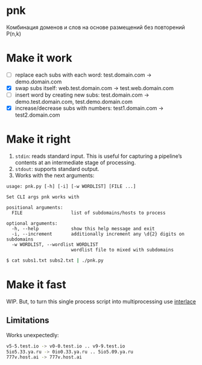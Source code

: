 # pnk
Комбинация доменов и слов на основе размещений без повторений P(n,k)

# Make it work
- [ ] replace each subs with each word: test.domain.com -> demo.domain.com
- [x] swap subs itself: web.test.domain.com -> test.web.domain.com
- [ ] insert word by creating new subs: test.domain.com -> demo.test.domain.com, test.demo.domain.com
- [x] increase/decrease subs with numbers: test1.domain.com -> test2.domain.com

# Make it right
1. `stdin`: reads standard input. This is useful for capturing a pipeline’s contents at an intermediate stage of processing.
2. `stdout`: supports standard output.
3. Works with the next arguments:
```
usage: pnk.py [-h] [-i] [-w WORDLIST] [FILE ...]

Set CLI args pnk works with

positional arguments:
  FILE                  list of subdomains/hosts to process

optional arguments:
  -h, --help            show this help message and exit
  -i, --increment       additionally increment any \d{2} digits on subdomains
  -w WORDLIST, --wordlist WORDLIST
                        wordlist file to mixed with subdomains
```
```bash
$ cat subs1.txt subs2.txt | ./pnk.py
```

# Make it fast
WIP. But, to turn this single process script into multiprocessing use [interlace](https://github.com/codingo/Interlace)


## Limitations
Works unexpectedly:
```bash
v5-5.test.io -> v0-0.test.io .. v9-9.test.io
5io5.33.ya.ru -> 0io0.33.ya.ru .. 5io5.09.ya.ru
777v.host.ai -> 777v.host.ai
```